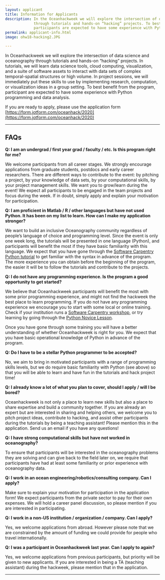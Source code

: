 ```yaml
---
layout: applicant
title: Information for Applicants
description: In the Oceanhackweek we will explore the intersection of data science and oceanography
             through tutorials and hands-on “hacking” projects. To best benefit from the program,
             participants are expected to have some experience with Python programming and data analysis.
permalink: applicant-info.html
image: ohw18-hacking2.JPG

---
```


In Oceanhackweek we will explore the intersection of data science and oceanography through tutorials and hands-on “hacking” projects. In tutorials, we will learn data science tools, cloud computing, visualization, and a suite of software assets to interact with data sets of complex temporal-spatial structures or high volume. In project sessions, we will immediately put these skills to use by implementing research, computation, or visualization ideas in a group setting. To best benefit from the program, participant are expected to have some experience with Python programming and data analysis.

If you are ready to apply, please use the application form [https://form.jotform.com/oceanhack/2020](https://form.jotform.com/oceanhack/2020)


---


## FAQs

**Q: I am an undergrad / first year grad / faculty / etc. Is this program right for me?**

We welcome participants from all career stages. We strongly encourage applications from graduate students, postdocs and early career researchers. There are different ways to contribute to the event: by pitching a project, by your knowledge of data sets, by your computational skills, by your project management skills. We want you to grow/learn during the event! We expect all participants to be engaged in the team projects and focus during the week. If in doubt, simply apply and explain your motivation for participation.


**Q: I am proficient in Matlab / R / other languages but have not used Python. It has been on my list to learn. How can I make my application stronger?**

We want to build an inclusive Oceanography community regardless of people’s language of choice and programming level. Since the event is only one week long, the tutorials will be presented in one language (Python), and participants will benefit the most if they have basic familiarity with this language. We expect that you have gone through the [Software Carpentry Python tutorial](http://swcarpentry.github.io/python-novice-gapminder) to get familiar with the syntax in advance of the program. The more experience you can obtain before the beginning of the program, the easier it will be to follow the tutorials and contribute to the projects.


**Q: I do not have any programming experience. Is the program a good opportunity to get started?**

We believe that Oceanhackweek participants will benefit the most with some prior programming experience, and might not find the hackweek the best place to learn programming. If you do not have any programming experience we encourage you to start with some local or online training. Check if your institution runs a [Software Carpentry workshop](https://software-carpentry.org/workshops/), or try learning by going through the [Python Novice Lesson](http://swcarpentry.github.io/python-novice-gapminder).

Once you have gone through some training you will have a better understanding of whether Oceanhackweek is right for you. We expect that you have basic operational knowledge of Python in advance of the program.


**Q: Do I have to be a stellar Python programmer to be accepted?**

No, we aim to bring in motivated participants with a range of programming skills levels, but we do require basic familiarity with Python (see above) so that you will be able to learn and have fun in the tutorials and hack project time!


**Q: I already know a lot of what you plan to cover, should I apply / will I be bored?**

Oceanhackweek is not only a place to learn new skills but also a place to share expertise and build a community together. If you are already an expert but are interested in sharing and helping others, we welcome you to pitch project ideas, contribute to hacking, and assist other participants during the tutorials by being a teaching assistant!  Please mention this in the application. Send us an email if you have any questions!


**Q: I have strong computational skills but have not worked in oceanography?**

To ensure that participants will be interested in the oceanography problems they are solving and can give back to the field later on, we require that participants have had at least some familiarity or prior experience with oceanography data.


**Q: I work in an ocean engineering/robotics/consulting company. Can I apply?**

Make sure to explain your motivation for participation in the application form! We expect participants from the private sector to pay for their own expenses. We will hold a career panel discussion, so please mention if you are interested in participating.


**Q: I work in a non-US institution / organization / company. Can I apply?**

Yes, we welcome applications from abroad. However please note that we are constrained by the amount of funding we could provide for people who travel internationally.


**Q: I was a participant in Oceanhackweek last year. Can I apply to again?**

Yes, we welcome applications from previous participants, but priority will be given to new applicants. If you are interested in being a TA (teaching assistant) during the hackweek, please mention that in the application.


---
